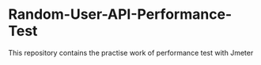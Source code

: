 # Random-User-API-Performance-Test
This repository contains the practise work of performance test with Jmeter

